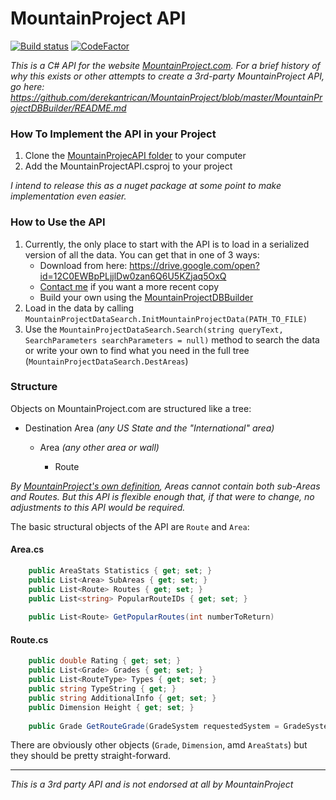 # MountainProject API

[![Build status](https://ci.appveyor.com/api/projects/status/ue7w1eu6y3d7hkvn?svg=true)](https://ci.appveyor.com/project/derekantrican/mountainproject) [![CodeFactor](https://www.codefactor.io/repository/github/derekantrican/mountainproject/badge/master)](https://www.codefactor.io/repository/github/derekantrican/mountainproject/overview/master)

*This is a C# API for the website [MountainProject.com](https://mountainproject.com). For a brief history of why this exists or other attempts to create a 3rd-party MountainProject API, go here: https://github.com/derekantrican/MountainProject/blob/master/MountainProjectDBBuilder/README.md*

### How To Implement the API in your Project

1. Clone the [MountainProjecAPI folder](https://github.com/derekantrican/MountainProject/tree/master/MountainProjectAPI) to your computer
2. Add the MountainProjectAPI.csproj to your project

*I intend to release this as a nuget package at some point to make implementation even easier.*

### How to Use the API

1. Currently, the only place to start with the API is to load in a serialized version of all the data. You can get that in one of 3 ways:
    - Download from here: https://drive.google.com/open?id=12C0EWBpPLjjlDw0zan6Q6U5KZjaq5OxQ
    - [Contact me](mailto:derekantrican@gmail.com) if you want a more recent copy
    - Build your own using the [MountainProjectDBBuilder](https://github.com/derekantrican/MountainProject/tree/master/MountainProjectDBBuilder)
2. Load in the data by calling `MountainProjectDataSearch.InitMountainProjectData(PATH_TO_FILE)`
3. Use the `MountainProjectDataSearch.Search(string queryText, SearchParameters searchParameters = null)` method to search the data or write your own to find what you need in the full tree (`MountainProjectDataSearch.DestAreas`)

### Structure

Objects on MountainProject.com are structured like a tree:

- Destination Area *(any US State and the "International" area)*

  - Area *(any other area or wall)*

    - Route
    
*By [MountainProject's own definition](https://i.imgur.com/e6ZEP65.png), Areas cannot contain both sub-Areas and Routes. But this API is flexible enough that, if that were to change, no adjustments to this API would be required.*

The basic structural objects of the API are `Route` and `Area`:

#### Area.cs
```csharp
	public AreaStats Statistics { get; set; }
	public List<Area> SubAreas { get; set; }
	public List<Route> Routes { get; set; }
	public List<string> PopularRouteIDs { get; set; }
	
	public List<Route> GetPopularRoutes(int numberToReturn)
```

#### Route.cs
```csharp
	public double Rating { get; set; }
	public List<Grade> Grades { get; set; }
	public List<RouteType> Types { get; set; }
	public string TypeString { get; }
	public string AdditionalInfo { get; set; }
	public Dimension Height { get; set; }
	
	public Grade GetRouteGrade(GradeSystem requestedSystem = GradeSystem.YDS)
```

There are obviously other objects (`Grade`, `Dimension`, amd `AreaStats`) but they should be pretty straight-forward.

------------
*This is a 3rd party API and is not endorsed at all by MountainProject*
